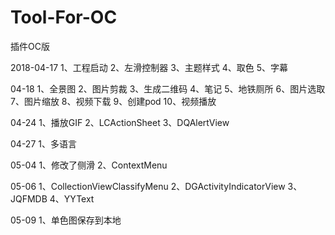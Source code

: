 # Tool-For-OC
插件OC版

2018-04-17
1、工程启动
2、左滑控制器
3、主题样式
4、取色
5、字幕

04-18
1、全景图
2、图片剪裁
3、生成二维码
4、笔记
5、地铁厕所
6、图片选取
7、图片缩放
8、视频下载
9、创建pod
10、视频播放

04-24
1、播放GIF
2、LCActionSheet
3、DQAlertView

04-27
1、多语言

05-04
1、修改了侧滑
2、ContextMenu

05-06
1、CollectionViewClassifyMenu
2、DGActivityIndicatorView
3、JQFMDB
4、YYText

05-09
1、单色图保存到本地
